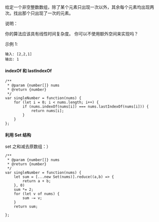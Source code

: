 给定一个非空整数数组，除了某个元素只出现一次以外，其余每个元素均出现两次。找出那个只出现了一次的元素。

说明：

你的算法应该具有线性时间复杂度。 你可以不使用额外空间来实现吗？

示例 1:

```
输入: [2,2,1]
输出: 1
```

#### indexOf 和 lastIndexOf
```
/**
 * @param {number[]} nums
 * @return {number}
 */
var singleNumber = function(nums) {
    for (let i = 0; i < nums.length; i++) {
        if (nums.indexOf(nums[i]) === nums.lastIndexOf(nums[i])) {
            return nums[i];
        }
    }
};
```

#### 利用 Set 结构

set 之和减去原数组：）
```
/**
 * @param {number[]} nums
 * @return {number}
 */
var singleNumber = function(nums) {
    let sum = [...new Set(nums)].reduce((a,b) => {
        return a + b;
    }, 0)
    sum *= 2;
    for (let v of nums) {
        sum -= v;
    }
    return sum;
    
};
```
